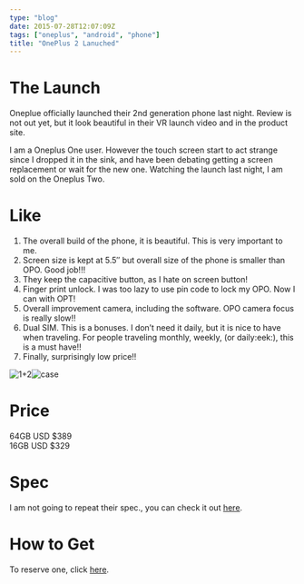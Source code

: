```yaml
---
type: "blog"
date: 2015-07-28T12:07:09Z
tags: ["oneplus", "android", "phone"]
title: "OnePlus 2 Lanuched"
---
```

<!--more-->

# The Launch

Oneplue officially launched their 2nd generation phone last night. Review is not out yet, but it look beautiful in their VR launch video and in the product site.

I am a Oneplus One user. However the touch screen start to act strange since I dropped it in the sink, and have been debating getting a screen replacement or wait for the new one. Watching the launch last night, I am sold on the Oneplus Two.

# Like

1. The overall build of the phone, it is beautiful. This is very important to me.
2. Screen size is kept at 5.5″ but overall size of the phone is smaller than OPO. Good job!!!
3. They keep the capacitive button, as I hate on screen button!
4. Finger print unlock. I was too lazy to use pin code to lock my OPO. Now I can with OPT!
5. Overall improvement camera, including the software. OPO camera focus is really slow!!
6. Dual SIM. This is a bonuses. I don’t need it daily, but it is nice to have when traveling. For people traveling monthly, weekly, (or daily:eek:), this is a must have!!
7. Finally, surprisingly low price!!

![1+2](https://i2.wp.com/content.oneplus.net/skin/frontend/oneplus2015/default/images/feature/two/impress-img.png?resize=1201%2C1181&ssl=1)![case](https://i1.wp.com/content.oneplus.net/skin/frontend/oneplus2015/default/images/feature/two/styleSwap-view-img.png?resize=886%2C690&ssl=1)

# Price

64GB USD $389  
 16GB USD $329

# Spec

I am not going to repeat their spec., you can check it out [here](https://oneplus.net/2/specs).

# How to Get

To reserve one, click [here](https://oneplus.net/invites?kolid=UQY0CZ).
